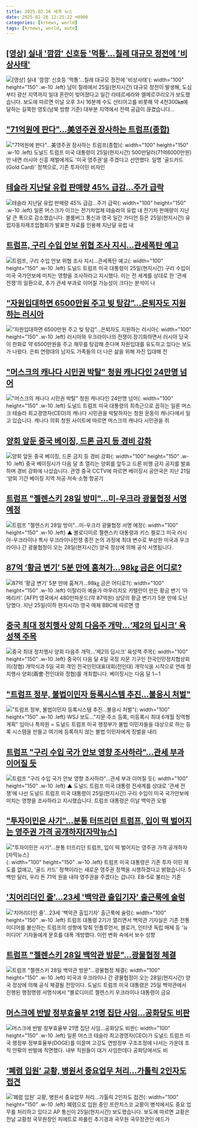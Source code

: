 ```yaml
---
title: 2025.02.26 세계 뉴스
date: 2025-02-26 12:25:22 +0900
categories: [krnews, world]
tags: [krnews, world, auto]
---
```

## [[영상] 실내 '깜깜' 신호등 '먹통'…칠레 대규모 정전에 '비상사태'](https://n.news.naver.com/mnews/article/001/0015234669)

![[영상] 실내 '깜깜' 신호등 '먹통'…칠레 대규모 정전에 '비상사태'](https://mimgnews.pstatic.net/image/origin/001/2025/02/26/15234669.jpg?type=nf220_150){: width="100" height="150" .w-10 .left}
남미 칠레에서 25일(현지시간) 대규모 정전이 발생해, 도심부터 광산 지역까지 일대 혼란이 빚어졌다고 일간 라테르세라와 엘메르쿠리오가 보도했습니다. 보도에 따르면 이날 오후 3시 16분께 수도 산티아고를 비롯해 약 4천300㎞에 달하는 길쭉한 영토(남북 방향 기준) 대부분 지역에서 전력 공급이 끊겼습니다...

## ["71억원에 판다"…美영주권 장사하는 트럼프(종합)](https://n.news.naver.com/mnews/article/277/0005552224)

!["71억원에 판다"…美영주권 장사하는 트럼프(종합)](https://mimgnews.pstatic.net/image/origin/277/2025/02/26/5552224.jpg?type=nf220_150){: width="100" height="150" .w-10 .left}
도널드 트럼프 미국 대통령이 25일(현지시간) 500만달러(71억6000만원)만 내면 러시아 신흥 재벌에게도 '미국 영주권'을 주겠다고 선언했다. 일명 '골드카드(Gold Card)' 정책으로, 기존 투자이민 비자인

## [테슬라 지난달 유럽 판매량 45% 급감…주가 급락](https://n.news.naver.com/mnews/article/056/0011900093)

![테슬라 지난달 유럽 판매량 45% 급감…주가 급락](https://mimgnews.pstatic.net/image/origin/056/2025/02/26/11900093.jpg?type=nf220_150){: width="100" height="150" .w-10 .left}
일론 머스크가 이끄는 전기차업체 테슬라의 유럽 내 전기차 판매량이 지난달 큰 폭으로 감소했습니다. 블룸버그 통신과 영국 일간 가디언 등은 25일(현지시간) 유럽자동차제조업협회가 발표한 자료를 인용해 지난달 유럽 내

## [트럼프, 구리 수입 안보 위협 조사 지시…관세폭탄 예고](https://n.news.naver.com/mnews/article/025/0003423191)

![트럼프, 구리 수입 안보 위협 조사 지시…관세폭탄 예고](https://mimgnews.pstatic.net/image/origin/025/2025/02/26/3423191.jpg?type=nf220_150){: width="100" height="150" .w-10 .left}
도널드 트럼프 미국 대통령이 25일(현지시간) 구리 수입이 미국 국가안보에 미치는 영향을 조사하라고 지시했다. 이는 전 세계를 상대로 한 '관세 전쟁'의 일환으로, 추가 관세 부과로 이어질 가능성이 크다는 분석이 나

## [“자원입대하면 6500만원 주고 빚 탕감”…은퇴자도 지원하는 러시아](https://n.news.naver.com/mnews/article/009/0005450055)

![“자원입대하면 6500만원 주고 빚 탕감”…은퇴자도 지원하는 러시아](https://mimgnews.pstatic.net/image/origin/009/2025/02/26/5450055.jpg?type=nf220_150){: width="100" height="150" .w-10 .left}
러시아와 우크라이나의 전쟁이 장기화하면서 러시아 당국이 한화로 약 6500만원을 주고 채무를 탕감해 준다며 자원입대를 유도하고 있다는 보도가 나왔다. 은퇴 연령대의 남자도 가족들의 더 나은 삶을 위해 자진 입대해 전

## ["머스크의 캐나다 시민권 박탈" 청원 캐나다인 24만명 넘어](https://n.news.naver.com/mnews/article/052/0002158002)

!["머스크의 캐나다 시민권 박탈" 청원 캐나다인 24만명 넘어](https://mimgnews.pstatic.net/image/origin/052/2025/02/26/2158002.jpg?type=nf220_150){: width="100" height="150" .w-10 .left}
도널드 트럼프 미국 대통령의 최측근으로 꼽히는 일론 머스크 테슬라 최고경영자(CEO)의 캐나다 시민권을 박탈하자는 청원 운동이 캐나다에서 일고 있습니다. 캐나다 의회 청원 사이트에 따르면 머스크의 캐나다 시민권을 취

## [양회 앞둔 중국 베이징, 드론 금지 등 경비 강화](https://n.news.naver.com/mnews/article/214/0001407618)

![양회 앞둔 중국 베이징, 드론 금지 등 경비 강화](https://mimgnews.pstatic.net/image/origin/214/2025/02/25/1407618.jpg?type=nf220_150){: width="100" height="150" .w-10 .left}
중국 베이징시가 다음 달 초 열리는 양회를 앞두고 드론 비행 금지 공지를 발표하며 경비 강화에 나섰습니다. 관영 중국 CCTV에 따르면 베이징시 공안국은 지난 21일 '양회 기간 베이징 지역 저공·저속·소형 항공기

## [트럼프 "젤렌스키 28일 방미"…미-우크라 광물협정 서명 예정](https://n.news.naver.com/mnews/article/055/0001235206)

![트럼프 "젤렌스키 28일 방미"…미-우크라 광물협정 서명 예정](https://mimgnews.pstatic.net/image/origin/055/2025/02/26/1235206.jpg?type=nf220_150){: width="100" height="150" .w-10 .left}
▲ 볼로디미르 젤렌스키 대통령과 키스 켈로그 미국 러시아-우크라이나 특사 우크라이나전쟁 종전 논의 과정에 최대 변수로 부상한 미국과 우크라이나 간 광물협정이 오는 28일(현지시간) 양국 정상에 의해 공식 서명됩니다.

## [87억 ‘황금 변기’ 5분 만에 훔쳐가…98㎏ 금은 어디로?](https://n.news.naver.com/mnews/article/016/0002434102)

![87억 ‘황금 변기’ 5분 만에 훔쳐가…98㎏ 금은 어디로?](https://mimgnews.pstatic.net/image/origin/016/2025/02/26/2434102.jpg?type=nf220_150){: width="100" height="150" .w-10 .left}
이탈리아 예술가 마우리치오 카텔란이 만든 황금 변기 ‘아메리카’. [AFP] 영국에서 480만파운드(약 87억원) 상당의 황금 변기가 5분 만에 도난당했다. 지난 25일(이하 현지시각) 영국 매체 BBC에 따르면 영

## [중국 최대 정치행사 양회 다음주 개막…‘제2의 딥시크’ 육성책 주목](https://n.news.naver.com/mnews/article/056/0011900314)

![중국 최대 정치행사 양회 다음주 개막…‘제2의 딥시크’ 육성책 주목](https://mimgnews.pstatic.net/image/origin/056/2025/02/26/11900314.jpg?type=nf220_150){: width="100" height="150" .w-10 .left}
중국이 다음 달 4일 국정 자문 기구인 전국인민정치협상회의(정협) 개막식과 5일 국회 격인 전국인민대표대회(전인대) 개막식을 시작으로 연례 정치행사 양회(兩會·전인대와 정협)를 개최합니다. 베이징시는 다음 달 1∼1

## ["트럼프 정부, 불법이민자 등록시스템 추진…불응시 처벌"](https://n.news.naver.com/mnews/article/001/0015234023)

!["트럼프 정부, 불법이민자 등록시스템 추진…불응시 처벌"](https://mimgnews.pstatic.net/image/origin/001/2025/02/26/15234023.jpg?type=nf220_150){: width="100" height="150" .w-10 .left}
WSJ 보도…"지문·주소 등록, 미등록시 최대 6개월 징역형 계획" 임미나 특파원 = 도널드 트럼프 미국 행정부가 불법 이민자들을 대상으로 하는 등록 시스템을 만들고 여기에 등록하지 않는 불법 이민자에게 징벌을 내리

## [트럼프 "구리 수입 국가 안보 영향 조사하라"…관세 부과 이어질 듯](https://n.news.naver.com/mnews/article/055/0001235152)

![트럼프 "구리 수입 국가 안보 영향 조사하라"…관세 부과 이어질 듯](https://mimgnews.pstatic.net/image/origin/055/2025/02/26/1235152.jpg?type=nf220_150){: width="100" height="150" .w-10 .left}
▲ 도널드 트럼프 미국 대통령 전세계를 상대로 '관세 전쟁'에 나선 도널드 트럼프 미국 대통령이 25일(현지시간) 구리 수입이 미국 국가안보에 미치는 영향을 조사하라고 지시했습니다. 트럼프 대통령은 이날 백악관 오벌

## ["투자이민은 사기"…분통 터뜨리던 트럼프, 입이 떡 벌어지는 영주권 가격 공개하자[자막뉴스]](https://n.news.naver.com/mnews/article/055/0001235272)

!["투자이민은 사기"…분통 터뜨리던 트럼프, 입이 떡 벌어지는 영주권 가격 공개하자[자막뉴스]](https://mimgnews.pstatic.net/image/origin/055/2025/02/26/1235272.jpg?type=nf220_150){: width="100" height="150" .w-10 .left}
트럼프 미국 대통령은 기존 투자 이민 제도를 없애고, '골드 카드' 정책이라는 새로운 영주권 정책을 시행하겠다고 밝혔습니다. 5백만 달러, 우리 돈 71억 원을 내야 영주권을 주겠다는 겁니다. EB-5로 불리는 기존

## ['치어리더인 줄'…23세 '백악관 출입기자' 출근룩에 술렁](https://n.news.naver.com/mnews/article/015/0005099350)

!['치어리더인 줄'…23세 '백악관 출입기자' 출근룩에 술렁](https://mimgnews.pstatic.net/image/origin/015/2025/02/26/5099350.jpg?type=nf220_150){: width="100" height="150" .w-10 .left}
트럼프 대통령 2기가 열리면서 백악관 기자실은 기존 전통 미디어를 불신하는 트럼프의 성향에 맞춰 인플루언서, 블로거, 인터넷 독립 매체 등 '뉴미디어' 기자들에게 문호를 대폭 개방했다. 이런 변화 속에서 보수 성향

## [트럼프 "젤렌스키 28일 백악관 방문"…광물협정 체결](https://n.news.naver.com/mnews/article/018/0005951296)

![트럼프 "젤렌스키 28일 백악관 방문"…광물협정 체결](https://mimgnews.pstatic.net/image/origin/018/2025/02/26/5951296.jpg?type=nf220_150){: width="100" height="150" .w-10 .left}
미국과 우크라이나 간 광물협정이 오는 28일(현지시간) 양국 정상에 의해 공식 체결될 전망이다. 도널드 트럼프 미국 대통령은 25일 백악관에서 진행된 행정명령 서명식에서 “볼로디미르 젤렌스키 우크라이나 대통령이 금요

## [머스크에 반발 정부효율부 21명 집단 사임…공화당도 비판](https://n.news.naver.com/mnews/article/277/0005552290)

![머스크에 반발 정부효율부 21명 집단 사임…공화당도 비판](https://mimgnews.pstatic.net/image/origin/277/2025/02/26/5552290.jpg?type=nf220_150){: width="100" height="150" .w-10 .left}
일론 머스크 테슬라 최고경영자(CEO)가 도널드 트럼프 미국 행정부 정부효율부(DOGE)를 이끌며 고강도 연방정부 구조조정에 나서는 가운데 조직 안팎의 반발에 직면했다. 내부 직원들이 대거 사임한데다 공화당에서도 비

## [‘폐렴 입원’ 교황, 병원서 중요업무 처리…가톨릭 2인자도 접견](https://n.news.naver.com/mnews/article/056/0011900086)

![‘폐렴 입원’ 교황, 병원서 중요업무 처리…가톨릭 2인자도 접견](https://mimgnews.pstatic.net/image/origin/056/2025/02/26/11900086.jpg?type=nf220_150){: width="100" height="150" .w-10 .left}
폐렴으로 입원 중인 프란치스코 교황이 병석에서도 중요 업무를 처리하고 있다고 AP 통신이 25일(현지시간) 보도했습니다. 보도에 따르면 교황은 전날 교황청 국무원장인 피에트로 파롤린 추기경과 국무원 국무장관인 에드가

